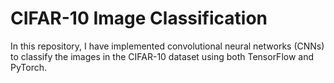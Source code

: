 # CIFAR-10 Image Classification

In this repository, I have implemented convolutional neural networks (CNNs) to classify the images in the CIFAR-10 dataset using both TensorFlow and PyTorch.
